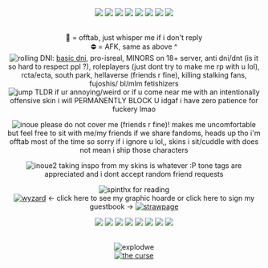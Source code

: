 
<div align="center">
  <img src="https://64.media.tumblr.com/796e1359c4611653b646248e93556831/f1dbe56fe71069c0-80/s250x400/6c5f7ffb46dc05cadf9d61e398cb0d714dab88ee.gifv"/>
  <img src="https://images-wixmp-ed30a86b8c4ca887773594c2.wixmp.com/f/d722b5f4-a9a9-40c2-84ee-9cd3095e2cfe/d6rygmr-e87f5a35-509c-47f3-b8fd-d985397d27db.gif?token=eyJ0eXAiOiJKV1QiLCJhbGciOiJIUzI1NiJ9.eyJzdWIiOiJ1cm46YXBwOjdlMGQxODg5ODIyNjQzNzNhNWYwZDQxNWVhMGQyNmUwIiwiaXNzIjoidXJuOmFwcDo3ZTBkMTg4OTgyMjY0MzczYTVmMGQ0MTVlYTBkMjZlMCIsIm9iaiI6W1t7InBhdGgiOiJcL2ZcL2Q3MjJiNWY0LWE5YTktNDBjMi04NGVlLTljZDMwOTVlMmNmZVwvZDZyeWdtci1lODdmNWEzNS01MDljLTQ3ZjMtYjhmZC1kOTg1Mzk3ZDI3ZGIuZ2lmIn1dXSwiYXVkIjpbInVybjpzZXJ2aWNlOmZpbGUuZG93bmxvYWQiXX0.qLBKzsLu9GTyE1qrLFOwifjf43ZQRPKTjBMNfYYC5g4"/>
  <img src="https://64.media.tumblr.com/8e5d28539897e703c65c3408cbc92fb6/2a9d1e61df91f5df-bd/s100x200/3f21843699c1b8034336a1c2ae982e668bb2602b.gifv"/>
  <img src="https://images-wixmp-ed30a86b8c4ca887773594c2.wixmp.com/f/0a5f7df0-27c4-484c-b9f1-92e3d31405de/d2psch5-7502baa3-2c9c-4bc0-a7b2-f5cd258fa094.png/v1/fill/w_99,h_56/cyclops_douchebag_stamp_by_shortified_d2psch5-fullview.png?token=eyJ0eXAiOiJKV1QiLCJhbGciOiJIUzI1NiJ9.eyJzdWIiOiJ1cm46YXBwOjdlMGQxODg5ODIyNjQzNzNhNWYwZDQxNWVhMGQyNmUwIiwiaXNzIjoidXJuOmFwcDo3ZTBkMTg4OTgyMjY0MzczYTVmMGQ0MTVlYTBkMjZlMCIsIm9iaiI6W1t7ImhlaWdodCI6Ijw9NTYiLCJwYXRoIjoiXC9mXC8wYTVmN2RmMC0yN2M0LTQ4NGMtYjlmMS05MmUzZDMxNDA1ZGVcL2QycHNjaDUtNzUwMmJhYTMtMmM5Yy00YmMwLWE3YjItZjVjZDI1OGZhMDk0LnBuZyIsIndpZHRoIjoiPD05OSJ9XV0sImF1ZCI6WyJ1cm46c2VydmljZTppbWFnZS5vcGVyYXRpb25zIl19.87EnW9a-9Go-N-1hbZS_nWchBqhr8_p1TCmq-2DnlR0"/>
  <img src="https://64.media.tumblr.com/de4e776e663cf61db487964e24e3338f/bb8f3fc4a236f7ac-48/s100x200/a7d77d483e238538e59182f22dea8502305324c7.gifv"/>
  <img src="https://gifcity.carrd.co/assets/images/gallery51/4ec70734.gif?v=ef10e8f3"/>
  <img src="https://64.media.tumblr.com/7d1f41db123fca79b51117d7c763b5ca/75e09c262ea286b7-1a/s100x200/29f4d3eb2b3bdf95bd30b3f9a804df9f4295e09f.pnj"/>
  <img src="https://i.postimg.cc/wBGjqh9g/f9WMldG.gif"/>

<br>🌙 = offtab, just whisper me if i don't reply
<br> ⛔ = AFK, same as above ^
<br> ![rolling](https://enchantments.carrd.co/assets/images/gallery19/b73cd2b3.gif?v=c1e97d5d)  DNI: <a href="https://dnicriteria.carrd.co">basic dni</a>, pro-isreal, MINORS on 18+ server, anti dni/dnt (is it so hard to respect ppl ?), roleplayers (just dont try to make me rp with u lol), rcta/ecta, south park, hellaverse (friends r fine), killing stalking fans, fujoshis/ bl/mlm fetishizers
<br>![jump](https://64.media.tumblr.com/6e8b1d175db52a0cf208287157c92c28/1b5672df535286b8-cd/s75x75_c1/50914a1b408463a0a449d2c0b52f74cfb0d62228.gifv) TLDR if ur annoying/weird or if u come near me with an intentionally offensive skin i will PERMANENTLY BLOCK U idgaf i have zero patience for fuckery lmao

![inoue](https://64.media.tumblr.com/bdb63dea9f32524251f91a103b4dd860/64fd06e27ea23fa1-49/s75x75_c1/4c9d149ef97b030a4356b910543268319de5102a.gifv) please do not cover me (friends r fine)! makes me uncomfortable but feel free to sit with me/my friends if we share fandoms, heads up tho i'm offtab most of the time so sorry if i ignore u lol,, skins i sit/cuddle with does not mean i ship those characters 

![inoue2](https://64.media.tumblr.com/04c3875b44db3a4292e09be7700ea8ac/64fd06e27ea23fa1-46/s75x75_c1/7e30f5f2fd95cc5a1cb17aba29780031df77893d.gifv) taking inspo from my skins is whatever :P tone tags are appreciated and i dont accept random friend requests

![spin](https://gifcity.carrd.co/assets/images/gallery97/0b9023af.gif?v=ef10e8f3)thx for reading 
<br> <a href="https://tboydin.neocities.org/graphics">![wyzard](https://www.gifs-paradise.com/animations/animated-gifs-wizards-01.gif)</a> <- click here to see my graphic hoarde or click here to sign my guestbook -> <a href="https://tboydin.atabook.org/">![strawpage](https://liedown1.neocities.org/stamps/trans-shark1.gif)</a>
<br>

<img src="https://64.media.tumblr.com/9d4fdc50e6db4a04d6ccaa59cb24d63a/4d9194773d148c78-cf/s100x200/47b244454c611053c07a2b91d6ac15375bb2d620.gifv"/>
<img src="https://images-wixmp-ed30a86b8c4ca887773594c2.wixmp.com/f/fe867221-6e72-44b8-a17a-e76d29f47c9a/d1dscof-3db1da02-44f2-41d9-91c5-4e9f027f846f.gif?token=eyJ0eXAiOiJKV1QiLCJhbGciOiJIUzI1NiJ9.eyJzdWIiOiJ1cm46YXBwOjdlMGQxODg5ODIyNjQzNzNhNWYwZDQxNWVhMGQyNmUwIiwiaXNzIjoidXJuOmFwcDo3ZTBkMTg4OTgyMjY0MzczYTVmMGQ0MTVlYTBkMjZlMCIsIm9iaiI6W1t7InBhdGgiOiJcL2ZcL2ZlODY3MjIxLTZlNzItNDRiOC1hMTdhLWU3NmQyOWY0N2M5YVwvZDFkc2NvZi0zZGIxZGEwMi00NGYyLTQxZDktOTFjNS00ZTlmMDI3Zjg0NmYuZ2lmIn1dXSwiYXVkIjpbInVybjpzZXJ2aWNlOmZpbGUuZG93bmxvYWQiXX0.9Oelw69m-aEY584VhxPqtkK3yGvQ2p9bRi14pwwpWf4"/>
<img src="https://64.media.tumblr.com/c1278b3696e1d5dc70f101afd235992f/19a8f7934d4ff7d4-9b/s100x200/8adb690007613ddecc6fa9971850890c9fa3537f.gifv"/>
<img src="https://petericklover.carrd.co/assets/images/image05.png?v=79ac9d03"/>
<img src="https://64.media.tumblr.com/f9858f504a4103b755007c942647b2ed/60c5ad8adf4aa63e-96/s100x200/76aa0edf1278f492198cd0b424b33a991a28d167.pnj"/>
<img src="https://64.media.tumblr.com/3f017d5985cb869385a0ba8ee2448018/509dca664f2eb5e4-71/s100x200/a96931e62e8e96bd4217ec86e9bd625d43e7fabe.pnj"/>
<img src="https://64.media.tumblr.com/f6b4fc8818461079b524fea70ec9f761/087f7b32db4aa7d3-ba/s100x200/732f4c10a596f93f0c7b2af6d5e7c589e4a2d65c.gifv"/>
<img src="https://64.media.tumblr.com/b5ee5dda177860614254fc6f6e0af2e4/accc52aacf9953cd-ed/s100x200/3dc9fbcf0d8fa626671476d243e2d37c51805c15.gifv"/>

<br>![explodwe](https://64.media.tumblr.com/f47d7b6130d759e0ffda251f1a0b1de5/1d55872dd145ede5-e0/s250x400/e430944e0f11e0a8526042ca2226c0a58232200f.gifv)
<br> <a href="https://youtu.be/QXmpKI7GtQU?si=-aHQNLlzaUxnRnx6"/>![the curse](https://64.media.tumblr.com/a45f54486f55cfcf7ed9a81d1f392624/bf7ac84fc7adc8b2-9a/s500x750/c061b7e63aa98d4995ef52428a7b11aeb9adb9cf.pnj)</a>
</div>
